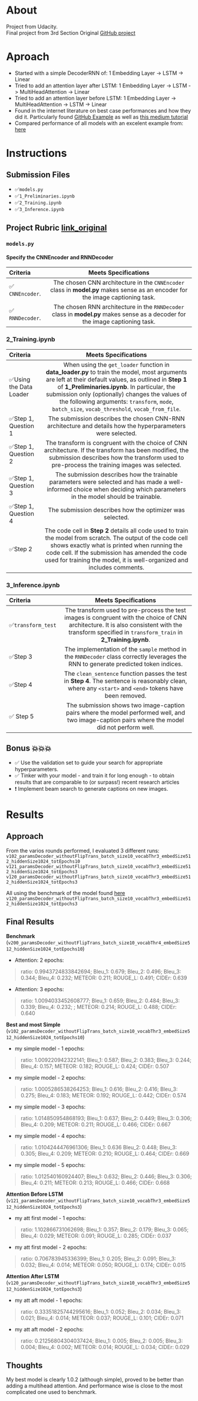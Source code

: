 # About
Project from Udacity. <br>
Final project from 3rd Section 
Original [GitHub project](https://github.com/udacity/CVND---Image-Captioning-Project)


# Aproach
* Started with a simple DecoderRNN of: 1 Embedding Layer -> LSTM -> Linear
* Tried to add an attention layer after LSTM: 1 Embedding Layer -> LSTM -> MultiHeadAttention -> Linear
* Tried to add an attention layer before LSTM: 1 Embedding Layer -> MultiHeadAttention -> LSTM -> Linear
* Found in the internet literature on best case performances and how they did it. Particularly found [GitHub Example](https://github.com/sgrvinod/a-PyTorch-Tutorial-to-Image-Captioning) as well as [this medium tutorial](https://medium.com/analytics-vidhya/image-captioning-with-attention-part-1-e8a5f783f6d3)
* Compared performance of all models with an excelent example from: [here](https://medium.com/analytics-vidhya/image-captioning-with-attention-part-1-e8a5f783f6d3)

# Instructions

## Submission Files
* :white_check_mark:`models.py`
* :white_check_mark:`1_Preliminaries.ipynb`
* :white_check_mark:`2_Training.ipynb`
* :white_check_mark:`3_Inference.ipynb`

## Project Rubric [link_original](https://review.udacity.com/#!/rubrics/1427/view)

### `models.py`

#### Specify the CNNEncoder and RNNDecoder
| Criteria       		|     Meets Specifications	        			            | 
|:---------------------|:---------------------------------------------------------:| 
|  :white_check_mark: `CNNEncoder`. |  The chosen CNN architecture in the `CNNEncoder` class in **model.py** makes sense as an encoder for the image captioning task.|
| :white_check_mark: `RNNDecoder`. |  The chosen RNN architecture in the `RNNDecoder` class in **model.py** makes sense as a decoder for the image captioning task.|


### 2_Training.ipynb

| Criteria       		|     Meets Specifications	        			            | 
|:---------------------|:---------------------------------------------------------:| 
| :white_check_mark:Using the Data Loader |  When using the `get_loader` function in **data_loader.py** to train the model, most arguments are left at their default values, as outlined in **Step 1** of **1_Preliminaries.ipynb**. In particular, the submission only (optionally) changes the values of the following arguments: `transform`, `mode`, `batch_size`, `vocab_threshold`, `vocab_from_file`. |
| :white_check_mark:Step 1, Question 1 |  The submission describes the chosen CNN-RNN architecture and details how the hyperparameters were selected. |
| :white_check_mark:Step 1, Question 2 |  The transform is congruent with the choice of CNN architecture. If the transform has been modified, the submission describes how the transform used to pre-process the training images was selected.|
| :white_check_mark:Step 1, Question 3 |  The submission describes how the trainable parameters were selected and has made a well-informed choice when deciding which parameters in the model should be trainable.|
| :white_check_mark:Step 1, Question 4 |  The submission describes how the optimizer was selected.|
| :white_check_mark:Step 2 |  The code cell in **Step 2** details all code used to train the model from scratch. The output of the code cell shows exactly what is printed when running the code cell. If the submission has amended the code used for training the model, it is well-organized and includes comments.|

### 3_Inference.ipynb

| Criteria       		|     Meets Specifications	        			            | 
|:---------------------|:---------------------------------------------------------:| 
| :white_check_mark:`transform_test` |  The transform used to pre-process the test images is congruent with the choice of CNN architecture. It is also consistent with the transform specified in `transform_train` in **2_Training.ipynb**.| 
| :white_check_mark:Step 3 | The implementation of the `sample` method in the `RNNDecoder` class correctly leverages the RNN to generate predicted token indices.| 
| :white_check_mark:Step 4 | The `clean_sentence` function passes the test in **Step 4**. The sentence is reasonably clean, where any `<start>` and `<end>` tokens have been removed.| 
| :white_check_mark: Step 5 | The submission shows two image-caption pairs where the model performed well, and two image-caption pairs where the model did not perform well.| 

## Bonus :boom::boom::boom:
* :white_check_mark: Use the validation set to guide your search for appropriate hyperparameters.
* :white_check_mark: Tinker with your model - and train it for long enough - to obtain results that are comparable to (or surpass!) recent research articles
* :exclamation: Implement beam search to generate captions on new images.

# Results

## Approach
From the varios rounds performed, I evaluated 3 different runs:
`v102_paramsDecoder_withoutFlipTrans_batch_size10_vocabThr3_embedSize512_hiddenSize1024_totEpochs10
v121_paramsDecoder_withoutFlipTrans_batch_size10_vocabThr3_embedSize512_hiddenSize1024_totEpochs3
v120_paramsDecoder_withoutFlipTrans_batch_size10_vocabThr3_embedSize512_hiddenSize1024_totEpochs3`

All using the benchmark of the model found [here](https://medium.com/analytics-vidhya/image-captioning-with-attention-part-1-e8a5f783f6d3)
`v120_paramsDecoder_withoutFlipTrans_batch_size10_vocabThr3_embedSize512_hiddenSize1024_totEpochs3`

## Final Results
**Benchmark** (`v200_paramsDecoder_withoutFlipTrans_batch_size10_vocabThr4_embedSize512_hiddenSize1024_totEpochs10`)
* Attention: 2 epochs: 
> ratio: 0.9943724833842694; Bleu_1: 0.679; Bleu_2: 0.496; Bleu_3: 0.344; Bleu_4: 0.232; METEOR: 0.211; ROUGE_L: 0.491; CIDEr: 0.639
* Attention: 3 epochs: 
> ratio: 1.0094033452608777; Bleu_1: 0.659; Bleu_2: 0.484; Bleu_3: 0.339; Bleu_4: 0.232; ; METEOR: 0.214; ROUGE_L: 0.488; CIDEr: 0.640

**Best and most Simple** (`v102_paramsDecoder_withoutFlipTrans_batch_size10_vocabThr3_embedSize512_hiddenSize1024_totEpochs10`)
* my simple model - 1 epochs:
> ratio: 1.009220942322141; Bleu_1: 0.587; Bleu_2: 0.383; Bleu_3: 0.244; Bleu_4: 0.157; METEOR: 0.182; ROUGE_L: 0.424; CIDEr: 0.507
* my simple model - 2 epochs:
> ratio: 1.0005286538264253; Bleu_1: 0.616; Bleu_2: 0.416; Bleu_3: 0.275; Bleu_4: 0.183; METEOR: 0.192; ROUGE_L: 0.442; CIDEr: 0.574
* my simple model - 3 epochs:
> ratio: 1.014850954868193; Bleu_1: 0.637; Bleu_2: 0.449; Bleu_3: 0.306; Bleu_4: 0.209; METEOR: 0.211; ROUGE_L: 0.466; CIDEr: 0.667
* my simple model - 4 epochs:
> ratio: 1.0104244476961306; Bleu_1: 0.636 Bleu_2: 0.448; Bleu_3: 0.305; Bleu_4: 0.209; METEOR: 0.210; ROUGE_L: 0.464; CIDEr: 0.669
* my simple model - 5 epochs:
> ratio: 1.012540160924407; Bleu_1: 0.632; Bleu_2: 0.446; Bleu_3: 0.306; Bleu_4: 0.211; METEOR: 0.213; ROUGE_L: 0.466; CIDEr: 0.668

**Attention Before LSTM** (`v121_paramsDecoder_withoutFlipTrans_batch_size10_vocabThr3_embedSize512_hiddenSize1024_totEpochs3`)
* my att first model - 1 epochs:
> ratio: 1.102866731062698; Bleu_1: 0.357; Bleu_2: 0.179; Bleu_3: 0.065; Bleu_4: 0.029; METEOR: 0.091; ROUGE_L: 0.285; CIDEr: 0.037
* my att first model - 2 epochs:
> ratio: 0.706783945336399; Bleu_1: 0.205; Bleu_2: 0.091; Bleu_3: 0.032; Bleu_4: 0.014; METEOR: 0.050; ROUGE_L: 0.174; CIDEr: 0.015

**Attention After LSTM** (`v120_paramsDecoder_withoutFlipTrans_batch_size10_vocabThr3_embedSize512_hiddenSize1024_totEpochs3`)
* my att aft model - 1 epochs:
> ratio: 0.33351825744295616; Bleu_1: 0.052; Bleu_2: 0.034; Bleu_3: 0.021; Bleu_4: 0.014; METEOR: 0.037; ROUGE_L: 0.101; CIDEr: 0.071
* my att aft model - 2 epochs:
> ratio: 0.21256804304037424; Bleu_1: 0.005; Bleu_2: 0.005; Bleu_3: 0.004; Bleu_4: 0.002; METEOR: 0.014; ROUGE_L: 0.034; CIDEr: 0.029

## Thoughts
My best model is clearly 1.0.2 (although simple), proved to be better than adding a multihead attention.
And performance wise is close to the most complicated one used to benchmark.
